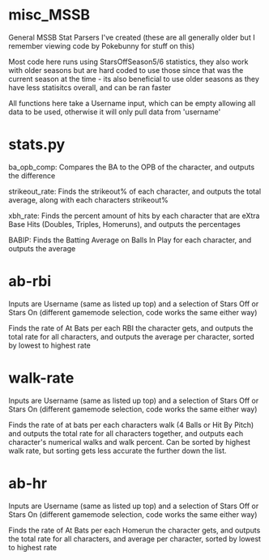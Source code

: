 # misc_MSSB
General MSSB Stat Parsers I've created (these are all generally older but I remember viewing code by Pokebunny for stuff on this)

Most code here runs using StarsOffSeason5/6 statistics, they also work with older seasons but are hard coded to use those since that was the current season at the time - its also beneficial to use older seasons as they have less statisitcs overall, and can be ran faster

All functions here take a Username input, which can be empty allowing all data to be used, otherwise it will only pull data from 'username'

# stats.py

ba_opb_comp: Compares the BA to the OPB of the character, and outputs the difference

strikeout_rate: Finds the strikeout% of each character, and outputs the total average, along with each characters strikeout%

xbh_rate: Finds the percent amount of hits by each character that are eXtra Base Hits (Doubles, Triples, Homeruns), and outputs the percentages

BABIP: Finds the Batting Average on Balls In Play for each character, and outputs the average

# ab-rbi

Inputs are Username (same as listed up top) and a selection of Stars Off or Stars On (different gamemode selection, code works the same either way)

Finds the rate of At Bats per each RBI the character gets, and outputs the total rate for all characters, and outputs the average per character, sorted by lowest to highest rate

# walk-rate

Inputs are Username (same as listed up top) and a selection of Stars Off or Stars On (different gamemode selection, code works the same either way)

Finds the rate of at bats per each characters walk (4 Balls or Hit By Pitch) and outputs the total rate for all characters together, and outputs each character's numerical walks and walk percent. Can be sorted by highest walk rate, but sorting gets less accurate the further down the list.

# ab-hr

Inputs are Username (same as listed up top) and a selection of Stars Off or Stars On (different gamemode selection, code works the same either way)

Finds the rate of At Bats per each Homerun the character gets, and outputs the total rate for all characters, and average per character, sorted by lowest to highest rate
